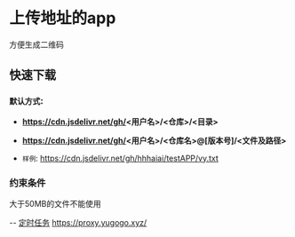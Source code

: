 # 上传地址的app
方便生成二维码

## 快速下载

### `默认方式`: 

* **https://cdn.jsdelivr.net/gh/<用户名>/<仓库>/<目录>**

* **https://cdn.jsdelivr.net/gh/<用户名>/<仓库名>@[版本号]/<文件及路径>**


* `样例`: https://cdn.jsdelivr.net/gh/hhhaiai/testAPP/vy.txt


### 约束条件

大于50MB的文件不能使用

-- [定时任务](https://github.com/TestJken66/UpdateTestApp)
https://proxy.yugogo.xyz/

